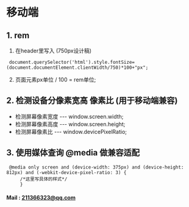 # 移动端
## 1. rem 
 1. 在header里写入 (750px设计稿)
    
  ``` 
   document.querySelector('html').style.fontSize=(document.documentElement.clientWidth/750)*100+"px";
  ``` 
 2. 页面元素px单位 / 100 = rem单位;
## 2. 检测设备分像素宽高 像素比 (用于移动端兼容)
   - 检测屏幕像素宽度  ---  window.screen.width;
   -  检测屏幕像素高度  --- window.screen.height;
   -  检测屏幕像素比    ---   window.devicePixelRatio;

## 3. 使用媒体查询 @media 做兼容适配
```  
 @media only screen and (device-width: 375px) and (device-height: 812px) and (-webkit-device-pixel-ratio: 3) {
     /*这里写具体的样式*/
     }
```

#### Mail : 211366323@qq.com